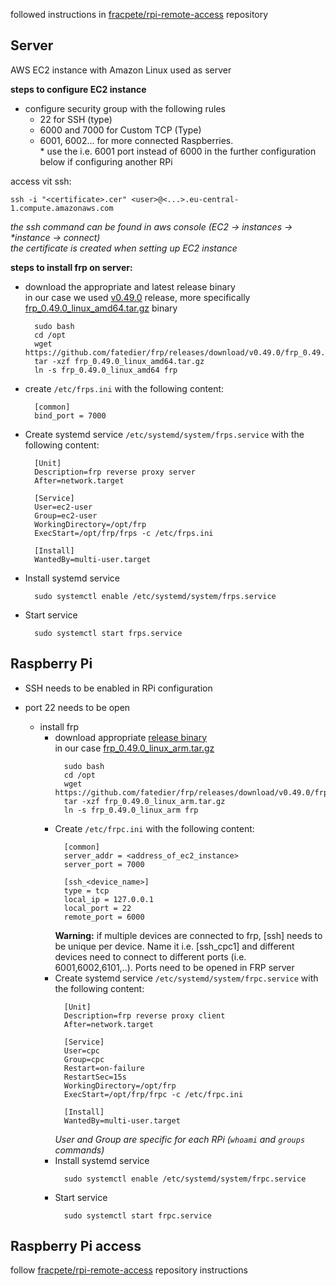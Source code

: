 
followed instructions in [fracpete/rpi-remote-access](https://github.com/fracpete/rpi-remote-access) repository

## Server
AWS EC2 instance with Amazon Linux used as server

**steps to configure EC2 instance**
- configure security group with the following rules
  - 22 for SSH (type)
  - 6000 and 7000 for Custom TCP (Type)
  - 6001, 6002... for more connected Raspberries. <br>
    \* use the i.e. 6001 port instead of 6000 in the further configuration below if configuring another RPi

access vit ssh:
```
ssh -i "<certificate>.cer" <user>@<...>.eu-central-1.compute.amazonaws.com
```
*the ssh command can be found in aws console (EC2 -> instances -> \*instance -> connect)*<br>
*the certificate is created when setting up EC2 instance*

**steps to install frp on server:**
- download the appropriate and latest release binary <br>
  in our case we used [v0.49.0](https://github.com/fatedier/frp/releases/tag/v0.49.0) release, more specifically [frp_0.49.0_linux_amd64.tar.gz](https://github.com/fatedier/frp/releases/download/v0.49.0/frp_0.49.0_linux_amd64.tar.gz) binary
  ```
    sudo bash
    cd /opt
    wget https://github.com/fatedier/frp/releases/download/v0.49.0/frp_0.49.0_linux_amd64.tar.gz
    tar -xzf frp_0.49.0_linux_amd64.tar.gz
    ln -s frp_0.49.0_linux_amd64 frp
  ```
- create `/etc/frps.ini` with the following content:
  ```
    [common]
    bind_port = 7000
  ```
- Create systemd service `/etc/systemd/system/frps.service` with the following content:
  ```
    [Unit]
    Description=frp reverse proxy server
    After=network.target
    
    [Service]
    User=ec2-user
    Group=ec2-user
    WorkingDirectory=/opt/frp
    ExecStart=/opt/frp/frps -c /etc/frps.ini
    
    [Install]
    WantedBy=multi-user.target
  ```
- Install systemd service
  ```
    sudo systemctl enable /etc/systemd/system/frps.service
  ```
- Start service
  ```
    sudo systemctl start frps.service
  ```


## Raspberry Pi
- SSH needs to be enabled in RPi configuration

- port 22 needs to be open
  - install frp
    - download appropriate [release binary](https://github.com/fatedier/frp/releases)<br>
      in our case [frp_0.49.0_linux_arm.tar.gz](https://github.com/fatedier/frp/releases/download/v0.49.0/frp_0.49.0_linux_arm.tar.gz)
      ```
        sudo bash
        cd /opt
        wget https://github.com/fatedier/frp/releases/download/v0.49.0/frp_0.49.0_linux_arm.tar.gz
        tar -xzf frp_0.49.0_linux_arm.tar.gz
        ln -s frp_0.49.0_linux_arm frp
      ```
    - Create `/etc/frpc.ini` with the following content:
      ```
        [common]
        server_addr = <address_of_ec2_instance>
        server_port = 7000
      
        [ssh_<device_name>]
        type = tcp
        local_ip = 127.0.0.1
        local_port = 22
        remote_port = 6000
      ```
      **Warning:** if multiple devices are connected to frp, [ssh] needs to be unique per device. Name it i.e. [ssh_cpc1] and different devices need to connect to different ports (i.e. 6001,6002,6101,..). Ports need to be opened in FRP server
    - Create systemd service `/etc/systemd/system/frpc.service` with the following content:
      ```
        [Unit]
        Description=frp reverse proxy client
        After=network.target
        
        [Service]
        User=cpc
        Group=cpc
        Restart=on-failure
        RestartSec=15s
        WorkingDirectory=/opt/frp
        ExecStart=/opt/frp/frpc -c /etc/frpc.ini
        
        [Install]
        WantedBy=multi-user.target
      ```
      *User and Group are specific for each RPi (`whoami` and `groups` commands)*
    - Install systemd service
      ```
        sudo systemctl enable /etc/systemd/system/frpc.service
      ```
    - Start service
      ```
        sudo systemctl start frpc.service
      ```

## Raspberry Pi access
follow [fracpete/rpi-remote-access](https://github.com/fracpete/rpi-remote-access#raspberry-pi-access) repository instructions
